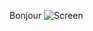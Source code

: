 
Bonjour
![Screen](https://user-images.githubusercontent.com/63174602/86037855-e9668880-ba37-11ea-983b-bbf01eec791c.png)
